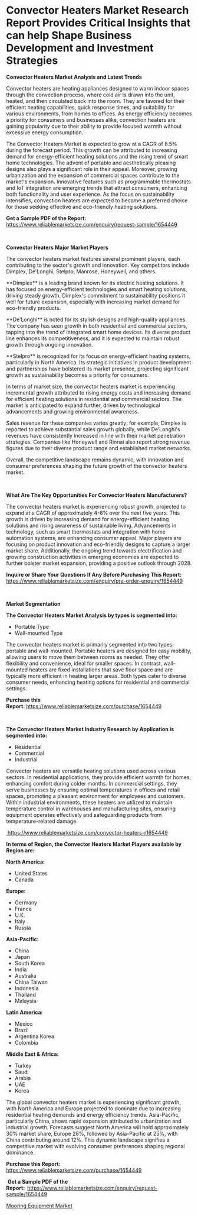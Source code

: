 <p><h1>Convector Heaters Market Research Report Provides Critical Insights that can help Shape Business Development and Investment Strategies</h1></p><p><strong>Convector Heaters Market Analysis and Latest Trends</strong></p>
<p><p>Convector heaters are heating appliances designed to warm indoor spaces through the convection process, where cold air is drawn into the unit, heated, and then circulated back into the room. They are favored for their efficient heating capabilities, quick response times, and suitability for various environments, from homes to offices. As energy efficiency becomes a priority for consumers and businesses alike, convection heaters are gaining popularity due to their ability to provide focused warmth without excessive energy consumption.</p><p>The Convector Heaters Market is expected to grow at a CAGR of 8.5% during the forecast period. This growth can be attributed to increasing demand for energy-efficient heating solutions and the rising trend of smart home technologies. The advent of portable and aesthetically pleasing designs also plays a significant role in their appeal. Moreover, growing urbanization and the expansion of commercial spaces contribute to the market's expansion. Innovative features such as programmable thermostats and IoT integration are emerging trends that attract consumers, enhancing both functionality and user experience. As the focus on sustainability intensifies, convection heaters are expected to become a preferred choice for those seeking effective and eco-friendly heating solutions.</p></p>
<p><strong>Get a Sample PDF of the Report:&nbsp;</strong> <a href="https://www.reliablemarketsize.com/enquiry/request-sample/1654449?utm_campaign=2316&utm_medium=2&utm_source=Github&utm_content=ia&utm_term=23022025&utm_id=convector-heaters">https://www.reliablemarketsize.com/enquiry/request-sample/1654449</a></p>
<p>&nbsp;</p>
<p><strong>Convector Heaters Major Market Players</strong></p>
<p><p>The convector heaters market features several prominent players, each contributing to the sector's growth and innovation. Key competitors include Dimplex, De’Longhi, Stelpro, Manrose, Honeywell, and others.</p><p>**Dimplex** is a leading brand known for its electric heating solutions. It has focused on energy-efficient technologies and smart heating solutions, driving steady growth. Dimplex's commitment to sustainability positions it well for future expansion, especially with increasing market demand for eco-friendly products.</p><p>**De’Longhi** is noted for its stylish designs and high-quality appliances. The company has seen growth in both residential and commercial sectors, tapping into the trend of integrated smart home devices. Its diverse product line enhances its competitiveness, and it is expected to maintain robust growth through ongoing innovation.</p><p>**Stelpro** is recognized for its focus on energy-efficient heating systems, particularly in North America. Its strategic initiatives in product development and partnerships have bolstered its market presence, projecting significant growth as sustainability becomes a priority for consumers.</p><p>In terms of market size, the convector heaters market is experiencing incremental growth attributed to rising energy costs and increasing demand for efficient heating solutions in residential and commercial sectors. The market is anticipated to expand further, driven by technological advancements and growing environmental awareness.</p><p>Sales revenue for these companies varies greatly; for example, Dimplex is reported to achieve substantial sales growth globally, while De’Longhi's revenues have consistently increased in line with their market penetration strategies. Companies like Honeywell and Rinnai also report strong revenue figures due to their diverse product range and established market networks.</p><p>Overall, the competitive landscape remains dynamic, with innovation and consumer preferences shaping the future growth of the convector heaters market.</p></p>
<p>&nbsp;</p>
<p><strong>What Are The Key Opportunities For Convector Heaters Manufacturers?</strong></p>
<p><p>The convector heaters market is experiencing robust growth, projected to expand at a CAGR of approximately 4-6% over the next five years. This growth is driven by increasing demand for energy-efficient heating solutions and rising awareness of sustainable living. Advancements in technology, such as smart thermostats and integration with home automation systems, are enhancing consumer appeal. Major players are focusing on product innovation and eco-friendly designs to capture a larger market share. Additionally, the ongoing trend towards electrification and growing construction activities in emerging economies are expected to further bolster market expansion, providing a positive outlook through 2028.</p></p>
<p><strong>Inquire or Share Your Questions If Any Before Purchasing This Report:</strong> <a href="https://www.reliablemarketsize.com/enquiry/pre-order-enquiry/1654449?utm_campaign=2316&utm_medium=2&utm_source=Github&utm_content=ia&utm_term=23022025&utm_id=convector-heaters">https://www.reliablemarketsize.com/enquiry/pre-order-enquiry/1654449</a></p>
<p>&nbsp;</p>
<p><strong>Market Segmentation</strong></p>
<p><strong>The Convector Heaters Market Analysis by types is segmented into:</strong></p>
<p><ul><li>Portable Type</li><li>Wall-mounted Type</li></ul></p>
<p><p>The convector heaters market is primarily segmented into two types: portable and wall-mounted. Portable heaters are designed for easy mobility, allowing users to move them between rooms as needed. They offer flexibility and convenience, ideal for smaller spaces. In contrast, wall-mounted heaters are fixed installations that save floor space and are typically more efficient in heating larger areas. Both types cater to diverse consumer needs, enhancing heating options for residential and commercial settings.</p></p>
<p><strong>Purchase this Report:&nbsp;</strong><a href="https://www.reliablemarketsize.com/purchase/1654449?utm_campaign=2316&utm_medium=2&utm_source=Github&utm_content=ia&utm_term=23022025&utm_id=convector-heaters">https://www.reliablemarketsize.com/purchase/1654449</a></p>
<p>&nbsp;</p>
<p><strong>The Convector Heaters Market Industry Research by Application is segmented into:</strong></p>
<p><ul><li>Residential</li><li>Commercial</li><li>Industrial</li></ul></p>
<p><p>Convector heaters are versatile heating solutions used across various sectors. In residential applications, they provide efficient warmth for homes, enhancing comfort during colder months. In commercial settings, they serve businesses by ensuring optimal temperatures in offices and retail spaces, promoting a pleasant environment for employees and customers. Within industrial environments, these heaters are utilized to maintain temperature control in warehouses and manufacturing sites, ensuring equipment operates effectively and safeguarding products from temperature-related damage.</p></p>
<p><a href="https://www.reliablemarketsize.com/convector-heaters-r1654449?utm_campaign=2316&utm_medium=2&utm_source=Github&utm_content=ia&utm_term=23022025&utm_id=convector-heaters">&nbsp;https://www.reliablemarketsize.com/convector-heaters-r1654449</a></p>
<p><strong>In terms of Region, the Convector Heaters Market Players available by Region are:</strong></p>
<p>
    <p> <strong> North America: </strong>
        <ul>
            <li>United States</li>
            <li>Canada</li>
        </ul>
        </p> 
    <p> <strong> Europe: </strong>
        <ul>
            <li>Germany</li>
            <li>France</li>
            <li>U.K.</li>
            <li>Italy</li>
            <li>Russia</li>
        </ul>
        </p> 
    <p> <strong> Asia-Pacific: </strong>
        <ul>
            <li>China</li>
            <li>Japan</li>
            <li>South Korea</li>
            <li>India</li>
            <li>Australia</li>
            <li>China Taiwan</li>
            <li>Indonesia</li>
            <li>Thailand</li>
            <li>Malaysia</li>
        </ul>
        </p> 
    <p> <strong> Latin America: </strong>
        <ul>
            <li>Mexico</li>
            <li>Brazil</li>
            <li>Argentina Korea</li>
            <li>Colombia</li>
        </ul>
        </p> 
    <p> <strong> Middle East & Africa: </strong>
        <ul>
            <li>Turkey</li>
            <li>Saudi</li>
            <li>Arabia</li>
            <li>UAE</li>
            <li>Korea</li>
        </ul>
    </p>
    </p>
<p><p>The global convector heaters market is experiencing significant growth, with North America and Europe projected to dominate due to increasing residential heating demands and energy efficiency trends. Asia-Pacific, particularly China, shows rapid expansion attributed to urbanization and industrial growth. Forecasts suggest North America will hold approximately 30% market share, Europe 28%, followed by Asia-Pacific at 25%, with China contributing around 12%. This dynamic landscape signifies a competitive market with evolving consumer preferences shaping regional dominance.</p></p>
<p><strong>Purchase this Report: </strong><a href="https://www.reliablemarketsize.com/purchase/1654449?utm_campaign=2316&utm_medium=2&utm_source=Github&utm_content=ia&utm_term=23022025&utm_id=convector-heaters">https://www.reliablemarketsize.com/purchase/1654449</a></p>
<p>&nbsp;<strong>Get a Sample PDF of the Report:&nbsp;&nbsp;</strong><a href="https://www.reliablemarketsize.com/enquiry/request-sample/1654449?utm_campaign=2316&utm_medium=2&utm_source=Github&utm_content=ia&utm_term=23022025&utm_id=convector-heaters">https://www.reliablemarketsize.com/enquiry/request-sample/1654449</a></p>
<p><strong></strong></p>
<p><p><a href="https://github.com/arnoldannice0/Market-Research-Report-List-1/blob/main/mooring-equipment-market.md?utm_campaign=2316&utm_medium=2&utm_source=Github&utm_content=ia&utm_term=23022025&utm_id=convector-heaters">Mooring Equipment Market</a></p></p>
